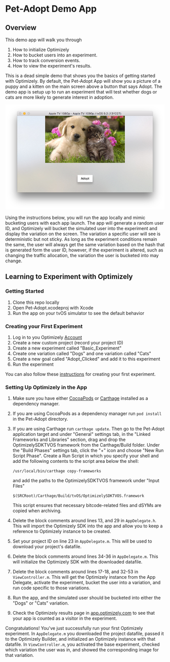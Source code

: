 # Pet-Adopt Demo App # 

## Overview ##
This demo app will walk you through

1.  How to initialize Optimizely
2.  How to bucket users into an experiment.
3.  How to track conversion events.
4.  How to view the experiment's results.

This is a dead simple demo that shows you the basics of getting started with Optimizely. By default, the Pet-Adopt App will show you a picture of a puppy and a kitten on the main screen above a button that says Adopt. The demo app is setup up to run an experiment that will test whether dogs or cats are more likely to generate interest in adoption. 

![Default Variation Screen Shot](./Default-Variation-Screenshot.png)

Using the instructions below, you will run the app locally and mimic bucketing users with each app launch. The app will generate a random user ID, and Optimizely will bucket the simulated user into the experiment and display the variation on the screen. The variation a specific user will see is deterministic but not sticky. As long as the experiment conditions remain the same, the user will always get the same variation based on the hash that is generated form the user ID, however, if the experiment is altered, such as changing the traffic allocation, the variation the user is bucketed into may change.

## Learning to Experiment with Optimizely ##
### Getting Started ##

1.  Clone this repo locally
2.  Open Pet-Adopt.xcodeproj with Xcode
3.  Run the app on your tvOS simulator to see the default behavior

### Creating your First Experiment ##

1.  Log in to you Optimizely [Account](https://app.optimizely.com/signin)
2.  Create a new custom project (record your project ID)
3.  Create a new experiment called "Basic_Experiment"
4.  Create one variation called "Dogs" and one variation called "Cats"
5.  Create a new goal called "Adopt_Clicked" and add it to this experiment
6.  Run the experiment

You can also follow these [instructions](http://developers.optimizely.com/server/getting-started/index.html?language=objectivec) for creating your first experiment. 

### Setting Up Optimizely in the App ###

1.  Make sure you have either [CocoaPods](https://cocoapods.org/) or [Carthage](https://github.com/Carthage/Carthage) installed as a dependency manager.
2.  If you are using CocoaPods as a dependency manager run `pod install` in the Pet-Adopt directory. 
3.  If you are using Carthage run `carthage update`. Then go to the Pet-Adopt application target and under "General" settings tab, in the "Linked Frameworks and Libraries" section, drag and drop the OptimizelySDKTVOS framework from the Carthage/Build folder. Under the "Build Phases" settings tab, click the "+" icon and choose "New Run Script Phase". Create a Run Script in which you specify your shell and add the following contents to the script area below the shell:

	    /usr/local/bin/carthage copy-frameworks
	
	and add the paths to the OptimizelySDKTVOS framework under "Input Files"
	
		$(SRCRoot)/Carthage/Build/tvOS/OptimizelySDKTVOS.framework
		
	This script ensures that necessary bitcode-related files and dSYMs are copied when archiving.
	
4.  Delete the block comments around lines 13, and 29 in `AppDelegate.h`. This will import the Optimizely SDK into the app and allow you to keep a reference to Optimizely instance to be created.
5.  Set your project ID on line 23 in `AppDelegate.m`. This will be used to download your project's datafile. 
6.  Delete the block comments around lines 34-36 in `AppDelegate.m`. This will initialize the Optimizely SDK with the downloaded datafile.
7.  Delete the block comments around lines 17-18, and 32-53 in `ViewController.m`. This will get the Optimizely instance from the App Delegate, activate the experiment, bucket the user into a variation, and run code specific to those variations. 
8.  Run the app, and the simulated user should be bucketed into either the "Dogs" or "Cats" variation. 
9.  Check the Optimizely results page in [app.optimizely.com](https://app.optimizely.com) to see that your app is counted as a visitor in the experiment.

Congratulations! You've just successfully run your first Optimizely experiment. In `AppDelegate.m` you downloaded the project datafile, passed it to the Optimizely Builder, and initialized an Optimizely instance with that datafile. In `ViewController.m`, you activated the base experiment, checked which variation the user was in, and showed the corresponding image for that variation. 